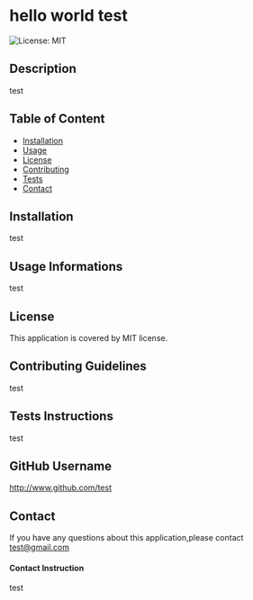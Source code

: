 # hello world test
  ![License: MIT](https://img.shields.io/badge/License-MIT-green.svg)
   

  ## Description
  test
    
  ## Table of Content 
  * [Installation](#installation)
  * [Usage](#usage)
  * [License](#license)
  * [Contributing](#contributing)
  * [Tests](#tests)
  * [Contact](#contact)
   
  ## Installation
  test
    
  ## Usage Informations
  test
   
  ## License
  This application is covered by MIT license.
    
  ## Contributing Guidelines
  test
    
  ## Tests Instructions
  test
    
  ## GitHub Username
  http://www.github.com/test
    
  ## Contact
  If you have any questions about this application,please contact  test@gmail.com
  #### Contact Instruction
  test
    